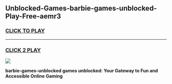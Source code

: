 
## Unblocked-Games-barbie-games-unblocked-Play-Free-aemr3
<h3>
<a href="https://premium76.site?title=barbie-games-unblocked&ref=23A">CLICK TO PLAY</a></h3>
<hr>

<h3>
<a href="https://premium76.site?title=barbie-games-unblocked&ref=23A">CLICK 2 PLAY</a>
  
</h3>

<a href="https://premium76.site?title=barbie-games-unblocked&ref=23A"><img src="https://clearcache.store/games.png"></a>


**barbie-games-unblocked games unblocked: Your Gateway to Fun and Accessible Online Gaming**
